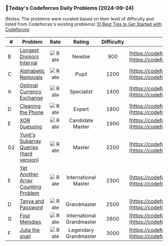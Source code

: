 ### 🌟Today's Codeforces Daily Problems (2024-09-24)
(Notes: The problems were curated based on their level of difficulty and listed from Codeforces's existing problems)
[10 Best Tips to Get Started with Codeforces](https://github.com/ika9810/Codeforces-Daily-Problems/blob/main/10%20Best%20Tips%20to%20Get%20Started%20with%20Codeforces.md)

| # | Problem | Rate| Rating | Difficulty | Contest |
|---| ----- | :--------: | :----------: | :----------: | ---------- |
|B|[Longest Divisors Interval](https://codeforces.com/contest/1855/problem/B)|![Rate](https://img.shields.io/badge/Newbie-900-lightgrey)|Newbie|900|[https://codeforces.com/contest/1855](https://codeforces.com/contest/1855)|
|C|[Alphabetic Removals](https://codeforces.com/contest/999/problem/C)|![Rate](https://img.shields.io/badge/Pupil-1200-brightgreen)|Pupil|1200|[https://codeforces.com/contest/999](https://codeforces.com/contest/999)|
|A|[Optimal Currency Exchange](https://codeforces.com/contest/1214/problem/A)|![Rate](https://img.shields.io/badge/Specialist-1400-9cf)|Specialist|1400|[https://codeforces.com/contest/1214](https://codeforces.com/contest/1214)|
|D|[Cleaning the Phone](https://codeforces.com/contest/1475/problem/D)|![Rate](https://img.shields.io/badge/Expert-1800-blue)|Expert|1800|[https://codeforces.com/contest/1475](https://codeforces.com/contest/1475)|
|E|[XOR Guessing](https://codeforces.com/contest/1207/problem/E)|![Rate](https://img.shields.io/badge/Candidate%20Master-1900-blueviolet)|Candidate Master|1900|[https://codeforces.com/contest/1207](https://codeforces.com/contest/1207)|
|G2|[Yunli's Subarray Queries (hard version)](https://codeforces.com/contest/2009/problem/G2)|![Rate](https://img.shields.io/badge/Master-2200-orange)|Master|2200|[https://codeforces.com/contest/2009](https://codeforces.com/contest/2009)|
|E|[Yet Another Array Counting Problem](https://codeforces.com/contest/1748/problem/E)|![Rate](https://img.shields.io/badge/International%20Master-2300-orange)|International Master|2300|[https://codeforces.com/contest/1748](https://codeforces.com/contest/1748)|
|D|[Tanya and Password](https://codeforces.com/contest/508/problem/D)|![Rate](https://img.shields.io/badge/Grandmaster-2500-red)|Grandmaster|2500|[https://codeforces.com/contest/508](https://codeforces.com/contest/508)|
|G|[Four Melodies](https://codeforces.com/contest/818/problem/G)|![Rate](https://img.shields.io/badge/International%20Grandmaster-2600-red)|International Grandmaster|2600|[https://codeforces.com/contest/818](https://codeforces.com/contest/818)|
|F|[Julia the snail](https://codeforces.com/contest/793/problem/F)|![Rate](https://img.shields.io/badge/Legendary%20Grandmaster-3000-red)|Legendary Grandmaster|3000|[https://codeforces.com/contest/793](https://codeforces.com/contest/793)|
